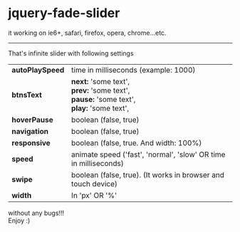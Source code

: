 # jquery-fade-slider
it working on ie6+, safari, firefox, opera, chrome...etc.<br /><hr />

That's infinite slider with following settings

<table>
  <tr>
    <td><b>autoPlaySpeed</b></td>
    <td>time in milliseconds (example: 1000)</td>
  </tr>
  <tr>
    <td><b>btnsText</b></td>
    <td><b>next:</b> 'some text',<br /><b>prev:</b> 'some text',<br /><b>pause:</b> 'some text',<br /><b>play:</b> 'some text',<br /></td>
  </tr>
  <tr>
    <td><b>hoverPause</b></td>
    <td>boolean (false, true)</td>
  </tr>
  <tr>
    <td><b>navigation</b></td>
    <td>boolean (false, true)</td>
  </tr>
  <tr>
    <td><b>responsive</b></td>
    <td>boolean (false, true. And width: 100%)</td>
  </tr>
  <tr>
    <td><b>speed</b></td>
    <td>animate speed ('fast', 'normal', 'slow' OR time in milliseconds)</td>
  </tr>
  <tr>
    <td><b>swipe</b></td>
    <td>boolean (false, true). (It works in browser and touch device)</td>
  </tr>
  <tr>
    <td><b>width</b></td>
    <td>In 'px' OR '%'</td>
  </tr>
</table>
without any bugs!!!<br />
Enjoy :)
